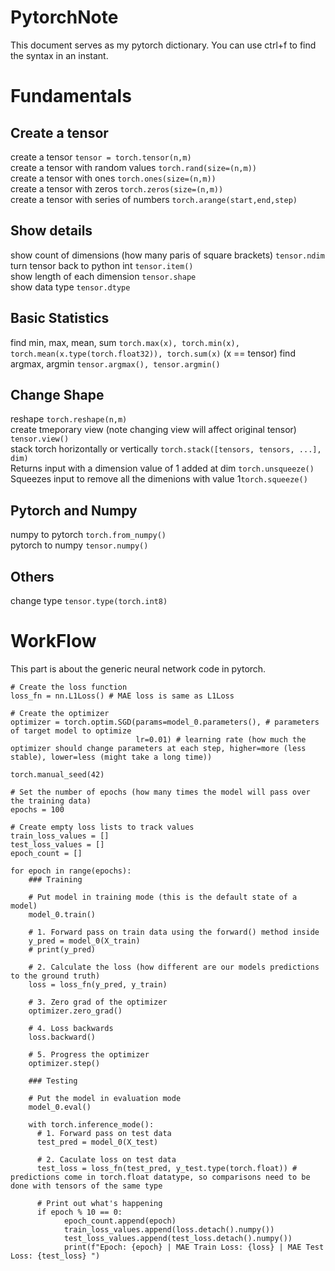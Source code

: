 # PytorchNote
This document serves as my pytorch dictionary. You can use ctrl+f to find the syntax in an instant.
# Fundamentals
## Create a tensor
create a tensor `tensor = torch.tensor(n,m)`  
create a tensor with random values `torch.rand(size=(n,m))`  
create a tensor with ones `torch.ones(size=(n,m))`  
create a tensor with zeros `torch.zeros(size=(n,m))`  
create a tensor with series of numbers `torch.arange(start,end,step)`  

## Show details
show count of dimensions (how many paris of square brackets) `tensor.ndim`  
turn tensor back to python int `tensor.item()`  
show length of each dimension `tensor.shape`  
show data type `tensor.dtype`  

## Basic Statistics
find min, max, mean, sum `torch.max(x), torch.min(x), torch.mean(x.type(torch.float32)), torch.sum(x)` (x == tensor)
find argmax, argmin `tensor.argmax(), tensor.argmin()`

## Change Shape
reshape `torch.reshape(n,m)`  
create tmeporary view (note changing view will affect original tensor) `tensor.view()`  
stack torch horizontally or vertically `torch.stack([tensors, tensors, ...], dim)`  
Returns input with a dimension value of 1 added at dim `torch.unsqueeze()`  
Squeezes input to remove all the dimenions with value 1`torch.squeeze()`  

## Pytorch and Numpy
numpy to pytorch `torch.from_numpy()`  
pytorch to numpy `tensor.numpy()`


## Others
change type `tensor.type(torch.int8)`

# WorkFlow
This part is about the generic neural network code in pytorch.

```
# Create the loss function
loss_fn = nn.L1Loss() # MAE loss is same as L1Loss

# Create the optimizer
optimizer = torch.optim.SGD(params=model_0.parameters(), # parameters of target model to optimize
                            lr=0.01) # learning rate (how much the optimizer should change parameters at each step, higher=more (less stable), lower=less (might take a long time))

torch.manual_seed(42)

# Set the number of epochs (how many times the model will pass over the training data)
epochs = 100

# Create empty loss lists to track values
train_loss_values = []
test_loss_values = []
epoch_count = []

for epoch in range(epochs):
    ### Training

    # Put model in training mode (this is the default state of a model)
    model_0.train()

    # 1. Forward pass on train data using the forward() method inside 
    y_pred = model_0(X_train)
    # print(y_pred)

    # 2. Calculate the loss (how different are our models predictions to the ground truth)
    loss = loss_fn(y_pred, y_train)

    # 3. Zero grad of the optimizer
    optimizer.zero_grad()

    # 4. Loss backwards
    loss.backward()

    # 5. Progress the optimizer
    optimizer.step()

    ### Testing

    # Put the model in evaluation mode
    model_0.eval()

    with torch.inference_mode():
      # 1. Forward pass on test data
      test_pred = model_0(X_test)

      # 2. Caculate loss on test data
      test_loss = loss_fn(test_pred, y_test.type(torch.float)) # predictions come in torch.float datatype, so comparisons need to be done with tensors of the same type

      # Print out what's happening
      if epoch % 10 == 0:
            epoch_count.append(epoch)
            train_loss_values.append(loss.detach().numpy())
            test_loss_values.append(test_loss.detach().numpy())
            print(f"Epoch: {epoch} | MAE Train Loss: {loss} | MAE Test Loss: {test_loss} ")
```


